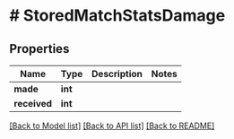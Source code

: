 # # StoredMatchStatsDamage

## Properties

Name | Type | Description | Notes
------------ | ------------- | ------------- | -------------
**made** | **int** |  |
**received** | **int** |  |

[[Back to Model list]](../../README.md#models) [[Back to API list]](../../README.md#endpoints) [[Back to README]](../../README.md)
